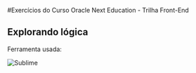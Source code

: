 
#Exercícios do Curso Oracle Next Education - Trilha Front-End

<h2>Explorando lógica</h2> 

Ferramenta usada:

![Sublime](https://img.shields.io/badge/-sublime%20text%203-0D1117?style=for-the-badge&logo=sublime-text&logoColor=FFA0500&labelColor=0D1117)&nbsp;
